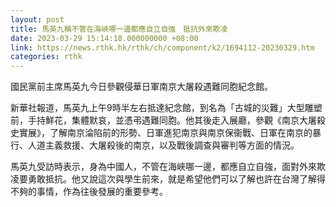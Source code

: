 ```yaml
---
layout: post
title: 馬英九稱不管在海峽哪一邊都應自立自強　抵抗外來欺凌
date: 2023-03-29 15:14:18.000000000 +08:00
link: https://news.rthk.hk/rthk/ch/component/k2/1694112-20230329.htm
categories: rthk
---
```


國民黨前主席馬英九今日參觀侵華日軍南京大屠殺遇難同胞紀念館。

新華社報道，馬英九上午9時半左右抵達紀念館，到名為「古城的災難」大型雕塑前，手持鮮花，集體默哀，並憑弔遇難同胞。他其後走入展廳，參觀《南京大屠殺史實展》，了解南京淪陷前的形勢、日軍進犯南京與南京保衞戰、日軍在南京的暴行、人道主義救援、大屠殺後的南京，以及戰後調查與審判等方面的情況。

馬英九受訪時表示，身為中國人，不管在海峽哪一邊，都應自立自強，面對外來欺凌要勇敢抵抗。他又說這次與學生前來，就是希望他們可以了解也許在台灣了解得不夠的事情，作為往後發展的重要參考。
